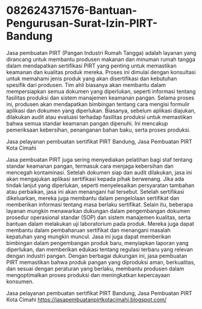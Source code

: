 # 082624371576-Bantuan-Pengurusan-Surat-Izin-PIRT-Bandung
Jasa pembuatan PIRT (Pangan Industri Rumah Tangga) adalah layanan yang dirancang untuk membantu produsen makanan dan minuman rumah tangga dalam mendapatkan sertifikasi PIRT yang penting untuk memastikan keamanan dan kualitas produk mereka. Proses ini dimulai dengan konsultasi untuk memahami jenis produk yang akan disertifikasi dan kebutuhan spesifik dari produsen. Tim ahli biasanya akan membantu dalam mempersiapkan semua dokumen yang diperlukan, seperti informasi tentang fasilitas produksi dan sistem manajemen keamanan pangan.
Selama proses ini, produsen akan mendapatkan bimbingan tentang cara mengisi formulir aplikasi dan dokumen yang diperlukan. Biasanya, sebelum aplikasi diajukan, dilakukan audit atau evaluasi terhadap fasilitas produksi untuk memastikan bahwa semua standar keamanan pangan dipenuhi. Ini mencakup pemeriksaan kebersihan, penanganan bahan baku, serta proses produksi.

Jasa pelayanan pembuatan sertifikat PIRT Bandung, Jasa Pembuatan PIRT Kota Cimahi

Jasa pembuatan PIRT juga sering menyediakan pelatihan bagi staf tentang standar keamanan pangan, termasuk cara menjaga kebersihan dan mencegah kontaminasi. Setelah dokumen siap dan audit dilakukan, jasa ini akan mengajukan aplikasi sertifikasi kepada pihak berwenang.
Jika ada tindak lanjut yang diperlukan, seperti menyelesaikan persyaratan tambahan atau perbaikan, jasa ini akan menangani hal tersebut. Setelah sertifikasi dikeluarkan, mereka juga membantu dalam pengelolaan sertifikat dan memberikan informasi tentang masa berlaku sertifikat.
Selain itu, beberapa layanan mungkin menawarkan dukungan dalam pengembangan dokumen prosedur operasional standar (SOP) dan sistem manajemen kualitas, serta bantuan dalam melakukan uji laboratorium pada produk. Mereka juga dapat membantu dalam pembaharuan sertifikat dan menangani masalah kepatuhan yang mungkin muncul.
Jasa ini juga dapat memberikan bimbingan dalam pengembangan produk baru, menyiapkan laporan yang diperlukan, dan memberikan edukasi tentang regulasi terbaru yang relevan dengan industri pangan. Dengan berbagai dukungan ini, jasa pembuatan PIRT memastikan bahwa produk pangan yang diproduksi aman, berkualitas, dan sesuai dengan peraturan yang berlaku, membantu produsen dalam mengoptimalkan proses produksi dan meningkatkan kepercayaan konsumen.

Jasa pelayanan pembuatan sertifikat PIRT Bandung, Jasa Pembuatan PIRT Kota Cimahi
https://jasapembuatanpirtkotacimahi.blogspot.com/


